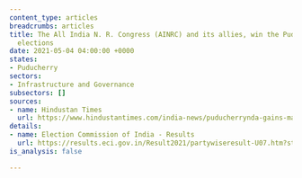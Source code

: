 ```yaml
---
content_type: articles
breadcrumbs: articles
title: The All India N. R. Congress (AINRC) and its allies, win the Puducherry assembly
  elections
date: 2021-05-04 04:00:00 +0000
states:
- Puducherry
sectors:
- Infrastructure and Governance
subsectors: []
sources:
- name: Hindustan Times
  url: https://www.hindustantimes.com/india-news/puducherrynda-gains-majority-cong-suffers-a-major-setback-101619984517925.html
details:
- name: Election Commission of India - Results
  url: https://results.eci.gov.in/Result2021/partywiseresult-U07.htm?st=U07
is_analysis: false

---
```

